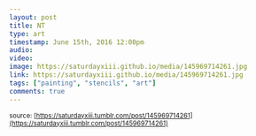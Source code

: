 ```yaml
---
layout: post
title: NT
type: art
timestamp: June 15th, 2016 12:00pm
audio: 
video: 
image: https://saturdayxiii.github.io/media/145969714261.jpg
link: https://saturdayxiii.github.io/media/145969714261.jpg
tags: ["painting", "stencils", "art"]
comments: true
---
```

  
<small>source: [https://saturdayxiii.tumblr.com/post/145969714261](https://saturdayxiii.tumblr.com/post/145969714261)</small>